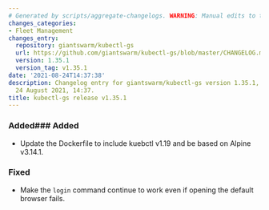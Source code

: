 ```yaml
---
# Generated by scripts/aggregate-changelogs. WARNING: Manual edits to this files will be overwritten.
changes_categories:
- Fleet Management
changes_entry:
  repository: giantswarm/kubectl-gs
  url: https://github.com/giantswarm/kubectl-gs/blob/master/CHANGELOG.md#1351---2021-08-24
  version: 1.35.1
  version_tag: v1.35.1
date: '2021-08-24T14:37:38'
description: Changelog entry for giantswarm/kubectl-gs version 1.35.1, published on
  24 August 2021, 14:37.
title: kubectl-gs release v1.35.1
---
```


### Added### Added
- Update the Dockerfile to include kuebctl v1.19 and be based on Alpine v3.14.1.
### Fixed
- Make the `login` command continue to work even if opening the default browser fails.
